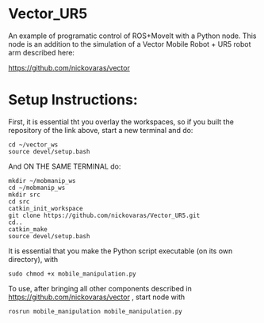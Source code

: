 # Vector_UR5

An example of programatic control of ROS+MoveIt with a Python node. This node is an addition to the simulation of a Vector Mobile Robot + UR5 robot arm described here:

https://github.com/nickovaras/vector


# Setup Instructions:

First, it is essential tht you overlay the workspaces, so if you built the repository of the link above, start a new terminal and do:

```
cd ~/vector_ws
source devel/setup.bash
```

And ON THE SAME TERMINAL do:

```
mkdir ~/mobmanip_ws
cd ~/mobmanip_ws
mkdir src
cd src
catkin_init_workspace
git clone https://github.com/nickovaras/Vector_UR5.git
cd..
catkin_make
source devel/setup.bash
```
It is essential that you make the Python script executable (on its own directory), with 
```
sudo chmod +x mobile_manipulation.py
```

To use, after bringing all other components described in https://github.com/nickovaras/vector , start node with
```
rosrun mobile_manipulation mobile_manipulation.py

